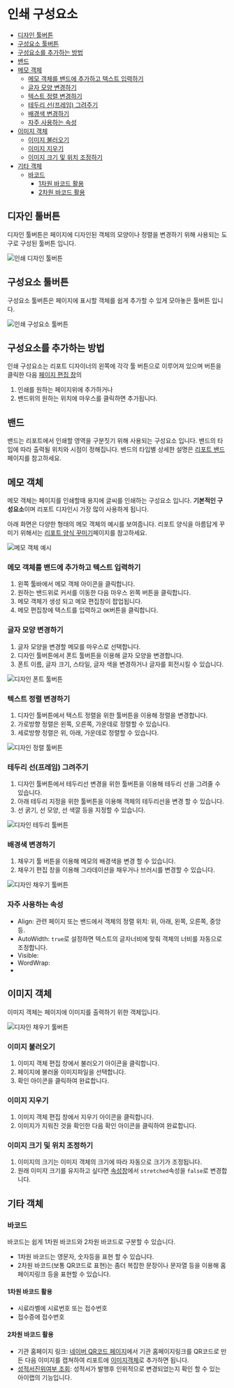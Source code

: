 # 인쇄 구성요소

<!-- TOC depthFrom:2 depthTo:6 withLinks:1 updateOnSave:1 orderedList:0 -->

- [디자인 툴버튼](#디자인-툴버튼)
- [구성요소 툴버튼](#구성요소-툴버튼)
- [구성요소를 추가하는 방법](#구성요소를-추가하는-방법)
- [밴드](#밴드)
- [메모 객체](#메모-객체)
	- [메모 객체를 밴드에 추가하고 텍스트 입력하기](#메모-객체를-밴드에-추가하고-텍스트-입력하기)
	- [글자 모양 변경하기](#글자-모양-변경하기)
	- [텍스트 정렬 변경하기](#텍스트-정렬-변경하기)
	- [테두리 선(프레임) 그려주기](#테두리-선프레임-그려주기)
	- [배경색 변경하기](#배경색-변경하기)
	- [자주 사용하는 속성](#자주-사용하는-속성)
- [이미지 객체](#이미지-객체)
	- [이미지 불러오기](#이미지-불러오기)
	- [이미지 지우기](#이미지-지우기)
	- [이미지 크기 및 위치 조정하기](#이미지-크기-및-위치-조정하기)
- [기타 객체](#기타-객체)
	- [바코드](#바코드)
		- [1차원 바코드 활용](#1차원-바코드-활용)
		- [2차원 바코드 활용](#2차원-바코드-활용)

<!-- /TOC -->

## 디자인 툴버튼

디자인 툴버튼은 페이지에 디자인된 객체의 모양이나 정렬을 변경하기 위해 사용되는 도구로 구성된 툴버튼 입니다.

![인쇄 디자인 툴버튼](/assets/reports/리포트디자이너_인쇄디자인툴버튼.png)

## 구성요소 툴버튼

구성요소 툴버튼은 페이지에 표시할 객체를 쉽게 추가할 수 있게 모아놓은 툴버튼 입니다.

![인쇄 구성요소 툴버튼](/assets/reports/리포트디자이너_인쇄구성요소툴버튼.png)

## 구성요소를 추가하는 방법

인쇄 구성요소는 리포트 디자이너의 왼쪽에 각각 툴 버튼으로 이루어져 있으며
버튼을 클릭한 다음 [페이지 편집 창](101리포트디자이너화면.md/#페이지-편집-창)의
1. 인쇄를 원하는 페이지위에 추가하거나
2. 밴드위의 원하는 위치에 마우스를 클릭하면 추가됩니다.

## 밴드

밴드는 리포트에서 인쇄할 영역을 구분짓기 위해 사용되는 구성요소 입니다.
밴드의 타입에 따라 출력될 위치와 시점이 정해집니다.
밴드의 타입별 상세한 설명은 [리포트 밴드](104리포트밴드.md)페이지를 참고하세요.

## 메모 객체

메모 객체는 페이지를 인쇄할때 용지에 글씨를 인쇄하는 구성요소 입니다.
**기본적인 구성요소**이며 리포트 디자인시 가장 많이 사용하게 됩니다.

아래 화면은 다양한 형태의 메모 객체의 예시를 보여줍니다.
리포트 양식을 아름답게 꾸미기 위해서는 [리포트 양식 꾸미기](105리포트양식꾸미기.md)페이지를 참고하세요.

![메모 객체 예시](/assets/reports/리포트디자이너_메모컨트롤예시.png)

### 메모 객체를 밴드에 추가하고 텍스트 입력하기
1. 왼쪽 툴바에서 메모 객체 아이콘을 클릭합니다.
1. 원하는 밴드위로 커서를 이동한 다음 마우스 왼쪽 버튼을 클릭합니다.
1. 메모 객체가 생성 되고 메모 편집창이 팝업됩니다.
1. 메모 편집창에 텍스트를 입력하고 `OK`버튼을 클릭합니다.

### 글자 모양 변경하기
1. 글자 모양을 변경할 메모를 마우스로 선택합니다.
1. 디자인 툴버튼에서 폰트 툴버튼을 이용해 글자 모양을 변경합니다.
1. 폰트 이름, 글자 크기, 스타일, 글자 색을 변경하거나 글자를 회전시킬 수 있습니다.

![디자인 폰트 툴버튼](/assets/reports/리포트디자이너_폰트툴버튼.png)

### 텍스트 정렬 변경하기
1. 디자인 툴버튼에서 텍스트 정렬을 위한 툴버튼을 이용해 정렬을 변경합니다.
1. 가로방향 정렬은 왼쪽, 오른쪽, 가운데로 정렬할 수 있습니다.
1. 세로방향 정렬은 위, 아래, 가운데로 정렬할 수 있습니다.

![디자인 정렬 툴버튼](/assets/reports/리포트디자이너_정렬툴버튼.png)

### 테두리 선(프레임) 그려주기
1. 디자인 툴버튼에서 테두리선 변경을 위한 툴버튼을 이용해 테두리 선을 그려줄 수 있습니다.
1. 아래 테두리 지정을 위한 툴버튼을 이용해 객체의 테두리선을 변경 할 수 있습니다.
1. 선 굵기, 선 모양, 선 색깔 등을 지정할 수 있습니다.

![디자인 테두리 툴버튼](/assets/reports/리포트디자이너_테두리툴버튼.png)

### 배경색 변경하기
1. 채우기 툴 버튼을 이용해 메모의 배경색을 변경 할 수 있습니다.
1. 채우기 편집 창을 이용해 그라데이션을 채우거나 브러시를 변경할 수 있습니다.

![디자인 채우기 툴버튼](/assets/reports/리포트디자이너_채우기툴버튼.png)

### 자주 사용하는 속성
- Align: 관련 페이지 또는 밴드에서 객체의 정렬 위치: 위, 아래, 왼쪽, 오른쪽, 중앙등.
- AutoWidth: `true`로 설정하면 텍스트의 글자너비에 맞춰 객체의 너비를 자동으로 조정합니다.
- Visible:
- WordWrap:
-

## 이미지 객체

이미지 객체는 페이지에 이미지를 출력하기 위한 객체입니다.

![디자인 채우기 툴버튼](/assets/reports/리포트디자이너_이미지컨트롤.png)

### 이미지 불러오기
1. 이미지 객체 편집 창에서 불러오기 아이콘을 클릭합니다.
1. 페이지에 불러올 이미지파일을 선택합니다.
1. 확인 아이콘을 클릭하여 완료합니다.

### 이미지 지우기
1. 이미지 객체 편집 창에서 지우기 아이콘을 클릭합니다.
1. 이미지가 지워진 것을 확인한 다음 확인 아이콘을 클릭하여 완료합니다.

### 이미지 크기 및 위치 조정하기
1. 이미지의 크기는 이미지 객체의 크기에 따라 자동으로 크기가 조정됩니다.
2. 원래 이미지 크기를 유지하고 싶다면 [속성창](101리포트디자이너화면.md/#속성창)에서 `stretched`속성을 `false`로 변경합니다.

## 기타 객체

### 바코드
바코드는 쉽게 1차원 바코드와 2차원 바코드로 구분할 수 있습니다.
- 1차원 바코드는 영문자, 숫자등을 표현 할 수 있습니다.
- 2차원 바코드(보통 QR코드로 표현)는 좀더 복잡한 문장이나 문자열 등을 이용해 홈페이지링크 등을 표현할 수 있습니다.

#### 1차원 바코드 활용
- 시료라벨에 시료번호 또는 접수번호
- 접수증에 접수번호

#### 2차원 바코드 활용
- 기관 홈페이지 링크: [네이버 QR코드 페이지](http://qr.naver.com/)에서 기관 홈페이지링크를 QR코드로 만든 다음 이미지를 캡쳐하여 리포트에 [이미지객체](#이미지-객체)로 추가하면 됩니다.
- [성적서진위여부 조회](/리포트양식만들기/300성적서양식만들기/399A성적서진위여부조회): 성적서가 발행후 인위적으로 변경되었는지 확인 할 수 있는 아이랩의 기능입니다.
